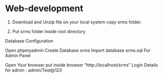 # Web-development
1. Download and Unzip file on your local system copy srms folder.

2. Put srms folder inside root directory

Database Configuration

Open phpmyadmin
Create Database srms
Import database srms.sql 
For Admin Panel

Open Your browser put inside browser “http://localhost/srms”
Login Details for admin : admin/Test@123

